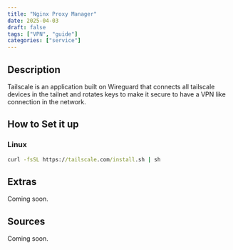 ```yaml
---
title: "Nginx Proxy Manager"
date: 2025-04-03
draft: false
tags: ["VPN", "guide"]
categories: ["service"]
---
```

## Description

Tailscale is an application built on Wireguard that connects all tailscale devices in the tailnet and rotates keys to make it secure to have a VPN like connection in the network.

## How to Set it up

### Linux

```cmd
curl -fsSL https://tailscale.com/install.sh | sh
```


## Extras

Coming soon.

## Sources

Coming soon.
